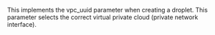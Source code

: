 This implements the vpc_uuid parameter when creating a droplet. This parameter selects the correct virtual private cloud (private network interface).
